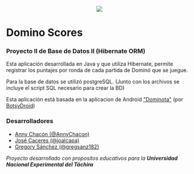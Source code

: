 <p align="center">
  <img src="unetLogo.png"/>
</p>

# Domino Scores
### Proyecto II de Base de Datos II (Hibernate ORM)

Esta aplicación desarrollada en Java y que utiliza Hibernate, permite registrar los puntajes por ronda de cada partida de Dominó que se juegue.

Para la base de datos se utilizó postgreSQL. (Junto con los archivos se incluye el script SQL necesario para crear la BD)

Esta aplicación está basada en la aplicacion de Android ["Dominota"](https://play.google.com/store/apps/details?id=com.botsydroid.cuentadomino&hl=es) (por [BotsyDroid](https://play.google.com/store/apps/developer?id=BotsyDroid&hl=es))

### Desarrolladores
* [Anny Chacón (@AnnyChacon)](https://github.com/AnnyChacon)
* [José Caceres (@joalcapa)](https://github.com/joalcapa)
* [Gregory Sánchez (@gregsanz182)](https://github.com/gregsanz182)

*Proyecto desarrollado con propositos educativos para la **Universidad Nacional
Experimental del Táchira***
